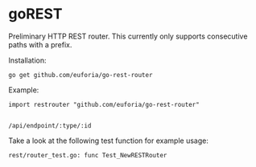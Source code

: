 goREST
======
Preliminary HTTP REST router.  This currently only supports consecutive paths with a prefix.

Installation:

    go get github.com/euforia/go-rest-router

Example:

    import restrouter "github.com/euforia/go-rest-router"

    
    /api/endpoint/:type/:id

Take a look at the following test function for example usage:

    rest/router_test.go: func Test_NewRESTRouter